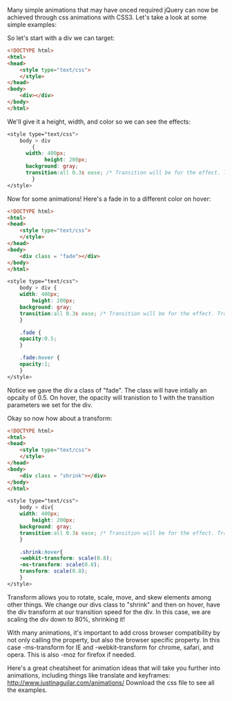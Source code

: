 Many simple animations that may have onced required jQuery can now be achieved through css animations with CSS3. Let's take a look at some simple examples:

So let's start with a div we can target:
``` html
<!DOCTYPE html>
<html>
<head>
    <style type="text/css">
    </style>
</head>
<body>
    <div></div>
</body>
</html>
```

We'll give it a height, width, and color so we can see the effects:

``` css
<style type="text/css">
	body > div
		{
      width: 400px;
			height: 200px;
      background: gray;
      transition:all 0.3s ease; /* Transition will be for the effect. Tranistion all properties at a speed of 0.3 seconds with the default ease value for timing. */
		}
</style>
```

Now for some animations! Here's a fade in to a different color on hover:

``` html
<!DOCTYPE html>
<html>
<head>
    <style type="text/css">
    </style>
</head>
<body>
    <div class = "fade"></div>
</body>
</html>
```

``` css
<style type="text/css">
	body > div {
    width: 400px;
		height: 200px;
    background: gray;
    transition:all 0.3s ease; /* Transition will be for the effect. Tranistion all properties at a speed of 0.3 seconds with the default ease value for timing. */
	}

	.fade {
    opacity:0.5;
	}

	.fade:hover {
    opacity:1;
	}
</style>
```

Notice we gave the div a class of "fade". The class will have intially an opcaity of 0.5. On hover, the opacity will tranistion to 1 with the transition parameters we set for the div.

Okay so now how about a transform:

``` html
<!DOCTYPE html>
<html>
<head>
    <style type="text/css">
    </style>
</head>
<body>
    <div class = "shrink"></div>
</body>
</html>
```

``` css
<style type="text/css">
	body > div{
    width: 400px;
		height: 200px;
    background: gray;
    transition:all 0.3s ease; /* Transition will be for the effect. Tranistion all properties at a speed of 0.3 seconds with the default ease value for timing. */
	}

	.shrink:hover{
    -webkit-transform: scale(0.8);
    -ms-transform: scale(0.8);
    transform: scale(0.8);
	}
</style>
```

Transform allows you to rotate, scale, move, and skew elements among other things. We change our divs class to "shrink" and then on hover, have the div transform at our transition speed for the div. In this case, we are scaling the div down to 80%, shrinking it!

With many animations, it's important to add cross browser compatibility by not only calling the property, but also the browser specific property. In this case -ms-transform for IE and -webkit-transform for chrome, safari, and opera. This is also -moz for firefox if needed.

Here's a great cheatsheet for animation ideas that will take you further into animations, including things like translate and keyframes: http://www.justinaguilar.com/animations/
Download the css file to see all the examples.
